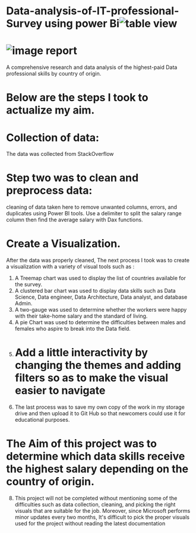 # Data-analysis-of-IT-professional-Survey using power Bi![table view](https://github.com/kreativesimon/Data-analysis-of-IT-professional-Survey/assets/83194780/7a6d8137-8fb9-4a17-96bf-266e0560d394)

# ![image report](https://github.com/kreativesimon/Data-analysis-of-IT-professional-Survey/assets/83194780/8d1c3c9e-6c06-4cc1-9327-b63e71a90589)
A comprehensive research and data analysis of the highest-paid Data professional skills by country of origin. 
# Below are the steps I took to actualize my aim.
# Collection of data:
The data was collected from StackOverflow 
# Step two was to clean and preprocess data:
cleaning of data taken here to remove unwanted columns, errors, and duplicates using Power BI tools.
Use a delimiter to split the salary range column then find the average salary with Dax functions.
# Create a Visualization.
After the data was properly cleaned, The next process I took was to create a visualization with a variety of  visual tools such as :
1. A Treemap chart was used to display the list of countries available for the survey.
2. A clustered bar chart was used to display data skills  such as Data Science, Data engineer, Data Architecture, Data analyst, and database Admin.
3. A two-gauge was used to determine whether the workers were happy with their take-home salary and the standard of living.
4. A pie Chart was used to determine the difficulties between males and females who aspire to break into the Data field.
5. # Add a little interactivity by changing the themes and adding filters so as to make the visual easier to navigate
6. The last process was to save my own copy of the work in my storage drive and then upload it to Git Hub so that newcomers could use it for educational purposes.

# The Aim of this project was to determine which data skills receive the highest salary depending on the country of origin.
8. This project will not be completed without mentioning some of the difficulties such as data collection, cleaning, and picking the right visuals that are suitable for the job.
   Moreover, since Microsoft performs minor updates every two months, It's difficult to pick the proper visuals used for the project without reading the latest documentation 
